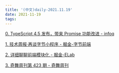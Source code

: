 ```yaml
---
title: '(中文)daily-2021.11.19'
date: 2021-11-19
tags:
---
```


[0. TypeScript 4.5 发布，带来 Promise 功能改进 - infoq](https://www.infoq.cn/article/WIuyQQyfbdPXYXVsHxuQ)

[1. 技术周报·再谈字节小程序 - 掘金-字节前端](https://juejin.cn/post/7032231621977866270)

[2. 详细聊聊前端模块化 - 掘金-ELab](https://juejin.cn/post/7032169293177421861)

[3.  奇舞周刊第 423 期  - 奇舞周刊](https://weekly.75.team/issue423.html)